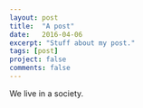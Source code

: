 ```yaml
---
layout: post
title:  "A post"
date:   2016-04-06
excerpt: "Stuff about my post."
tags: [post]
project: false
comments: false
---
```


We live in a society.
